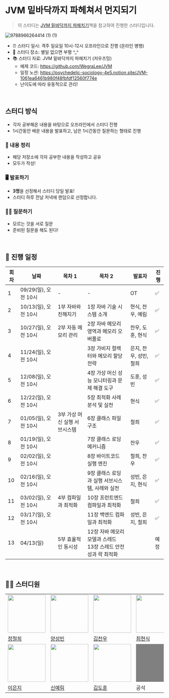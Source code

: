 # JVM 밑바닥까지 파헤쳐서 먼지되기

> 이 스터디는 [JVM 밑바닥까지 파헤치기](https://ebook.insightbook.co.kr/book/164)책을 참고하여 진행한 스터디입니다.

![9788966264414 (1) (1)](https://github.com/user-attachments/assets/88f6c619-e093-442f-b471-24b1dbbdbbd7)

- ⏰ 스터디 일시: 격주 일요일 10시-12시 오프라인으로 진행 (온라인 병행)
- 🏫 스터디 장소: 별일 없으면 부평 ^_^
- 📚 스터디 자료: JVM 밑바닥까지 파헤치기 (저우즈밍)
  - 예제 코드: https://github.com/WegraLee/JVM
  - 일정 노션: https://psychedelic-sociology-4e5.notion.site/JVM-1061ea6461b980f48fbfdf12560f774e
  - 난이도에 따라 유동적으로 관리!

<br/>

## 스터디 방식
- 각자 공부해온 내용을 바탕으로 오프라인에서 스터디 진행
- 1시간동안 배운 내용을 발표하고, 남은 1시간동안 질문하는 형태로 진행

### 📝 내용 정리
- 해당 저장소에 각자 공부한 내용을 작성하고 공유
- 모두가 작성! 

### 🖥️ 발표하기
- **3명**을 선정해서 스터디 당일 발표!
- 스터디 하루 전날 저녁에 랜덤으로 선정합니다.

### 🙋‍♂️ 질문하기
- 모르는 것을 서로 질문 
- 준비된 질문을 해도 된다!

<br/>

## 👥 진행 일정

| 회차 | 날짜 | 목차 1 | 목차 2 | 발표자 | 진행 |
| --- | --- | --- | --- | --- | --- |
| 1 | 09/29(일), 오전 10시 | - | - | OT | :white_check_mark: |
| 2 | 10/13(일), 오전 10시 | 1부 자바와 친해지기 | 1장 자바 기술 시스템 소개 | 현식, 찬우, 예림 | :white_check_mark: |
| 3 | 10/27(일), 오전 10시 | 2부 자동 메모리 관리 | 2장 자바 메모리 영역과 메모리 오버플로 | 찬우, 도훈, 현식 | :white_check_mark: |
| 4 | 11/24(일), 오전 10시 |  | 3장 가비지 컬렉터와 메모리 할당 전략 | 은지, 찬우, 성빈, 철희 | :white_check_mark: |
| 5 | 12/08(일), 오전 10시 |  | 4장 가상 머신 성능 모니터링과 문제 해결 도구 | 도훈, 성빈 | :white_check_mark: |
| 6 | 12/22(일), 오전 10시 |  | 5장 최적화 사례 분석 및 실천 | 현식 | :white_check_mark: |
| 7 | 01/05(일), 오전 10시 | 3부 가상 머신 실행 서브시스템 | 6장 클래스 파일 구조 | 철희 | :white_check_mark: |
| 8 | 01/19(일), 오전 10시 |  | 7장 클래스 로딩 메커니즘 | 찬우 | :white_check_mark: |
| 9 | 02/02(일), 오전 10시 |  | 8장 바이트코드 실행 엔진 | 철희, 찬우 | :white_check_mark: |
| 10 | 02/16(일), 오전 10시 |  | 9장 클래스 로딩과 실행 서브시스템, 사례와 실천 | 성빈, 은지, 현식 | :white_check_mark: |
| 11 | 03/02(일), 오전 10시 | 4부 컴파일과 최적화 | 10장 프런트엔드 컴파일과 최적화 | 철희 | :white_check_mark: |
| 12 | 03/17(일), 오전 10시 |  | 11장 백엔드 컴파일과 최적화 | 성빈, 은지, 철희 | :white_check_mark: |
| 13 | 04/13(일) | 5부 효율적인 동시성 | 12장 자바 메모리 모델과 스레드 <br/> 13장 스레드 안전성과 락 최적화 |  | 예정 |

<br/>

## 🏃‍♂️ 스터디원

<table>
  <tr>
    <td>
      <img src="https://avatars.githubusercontent.com/u/96738163?v=4" width="120px" height="120px"/>
    </td>
    <td>
      <img src="https://avatars.githubusercontent.com/u/18282470?v=4" width="120px" height="120px"/>
    </td>
    <td>
      <img src="https://avatars.githubusercontent.com/u/114650607?v=4" width="120px" height="120px"/>
    </td>
    <td>
      <img src="https://avatars.githubusercontent.com/u/10378777?v=4" width="120px" height="120px"/>
    </td>
  </tr>

  <tr>
    <td>
      <a href="https://github.com/lolmageap">
        정철희
      </a>
    </td>
    <td>
      <a href="https://github.com/SungbinYang">
        양성빈
      </a>
    </td>
    <td>
      <a href="https://github.com/chanwoo040531">
        김찬우
      </a>
    </td>
    <td>
      <a href="https://github.com/chhs2131">
        최현식
      </a>
    </td>
  </tr>
  <tr>  
    <td>
      <img src="https://avatars.githubusercontent.com/u/54785194?v=4" width="120px" height="120px"/>
    </td>
     <td>
      <img src="https://avatars.githubusercontent.com/u/88075691?v=4" width="120px" height="120px"/>
    </td>
    <td>
      <img src="https://avatars.githubusercontent.com/u/37826908?v=4" width="120px" height="120px"/>
    </td>
    <td>
      <div style="background-color: grey; with: 120px; height: 120px;"></div>
    </td>
  </tr>
  <tr>
    <td>
      <a href="https://github.com/ieunji2">
        이은지
      </a>
    </td>
    <td>
      <a href="https://github.com/yelm-212">
        신예림
      </a>
    </td>  
    <td>
      <a href="https://github.com/shine-17">
        김도훈
      </a>
    </td>
    <td>
      <div>공석</div>
    </td>
  </tr>
  </table>
